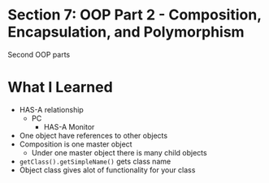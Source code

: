 # Section 7: OOP Part 2 - Composition, Encapsulation, and Polymorphism

Second OOP parts

# What I Learned
* HAS-A relationship
	* PC
		* HAS-A Monitor
* One object have references to other objects
* Composition is one master object
	* Under one master object there is many child objects
* `getClass().getSimpleName()` gets class name
* Object class gives alot of functionality for your class
	